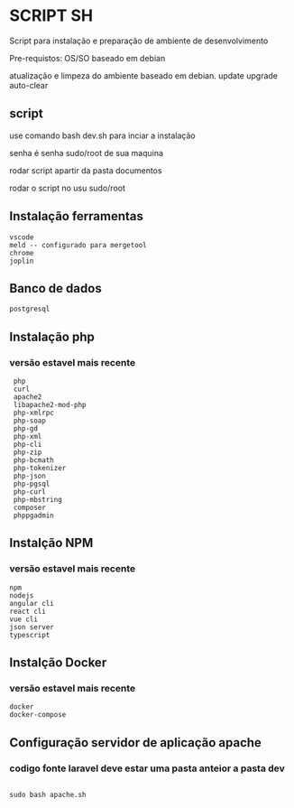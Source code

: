 # SCRIPT SH
Script para instalação e preparação de ambiente de desenvolvimento

Pre-requistos:
OS/SO baseado em debian 

 atualização e limpeza do ambiente baseado em debian. update  upgrade auto-clear

##  script
 use comando bash dev.sh para inciar a instalação

 senha é senha sudo/root de sua maquina 
 
 rodar script apartir da pasta documentos
 
 rodar o script no usu sudo/root

## Instalação ferramentas 
```
vscode 
meld -- configurado para mergetool
chrome
joplin
```
## Banco de dados
```
postgresql
```

## Instalação php
### versão estavel mais recente
```
 php
 curl
 apache2
 libapache2-mod-php
 php-xmlrpc
 php-soap
 php-gd
 php-xml
 php-cli
 php-zip
 php-bcmath
 php-tokenizer
 php-json
 php-pgsql
 php-curl
 php-mbstring
 composer
 phppgadmin
```
## Instalção NPM 
### versão estavel mais recente
```
npm
nodejs
angular cli
react cli
vue cli
json server
typescript
```
## Instalção Docker 
### versão estavel mais recente
```
docker
docker-compose
```
## Configuração servidor de aplicação apache
### codigo fonte laravel deve estar uma pasta anteior a pasta dev


```

sudo bash apache.sh

```